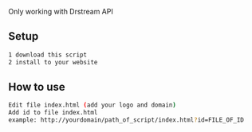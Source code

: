 Only working with Drstream API
## Setup
``` bash
1 download this script
2 install to your website
```
## How to use
``` bash
Edit file index.html (add your logo and domain)
Add id to file index.html
example: http://yourdomain/path_of_script/index.html?id=FILE_OF_ID
```
